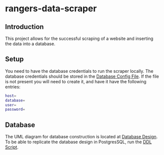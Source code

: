 # rangers-data-scraper
## Introduction
This project allows for the successful scraping of a website and inserting the data into a database.

## Setup
You need to have the database credentials to run the scraper locally. The database credentials should be stored in the [Database Config File](./config/database.ini). If the file is not present you will need to create it, and have it have the following entries:
```sh
host=
database=
user=
password=
```

## Database
The UML diagram for database construction is located at [Database Design](./docs/database_design.png). To be able to replicate the database design in PostgresSQL, run the [DDL Script](./data/ddl.sql).